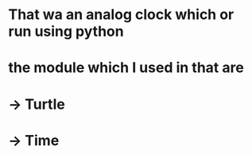 # That wa an analog clock which or run using python

# the module which I used in that are 
# -> Turtle
# -> Time

